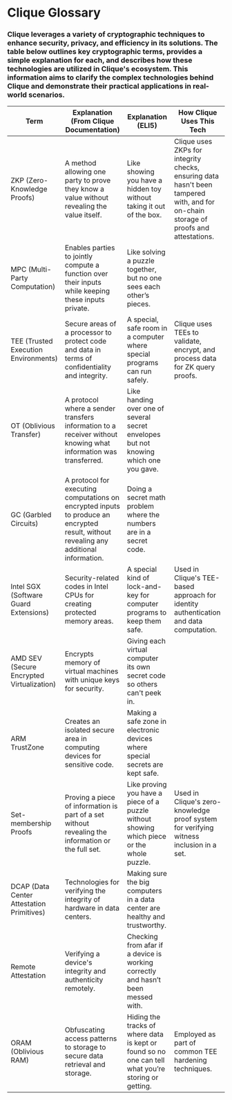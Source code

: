 # Clique Glossary
### Clique leverages a variety of cryptographic techniques to enhance security, privacy, and efficiency in its solutions. The table below outlines key cryptographic terms, provides a simple explanation for each, and describes how these technologies are utilized in Clique's ecosystem. This information aims to clarify the complex technologies behind Clique and demonstrate their practical applications in real-world scenarios.
| Term | Explanation (From Clique Documentation) | Explanation (ELI5) | How Clique Uses This Tech |
|------|------------------------------------------|---------------------|---------------------------|
| ZKP (Zero-Knowledge Proofs) | A method allowing one party to prove they know a value without revealing the value itself. | Like showing you have a hidden toy without taking it out of the box. | Clique uses ZKPs for integrity checks, ensuring data hasn't been tampered with, and for on-chain storage of proofs and attestations. |
| MPC (Multi-Party Computation) | Enables parties to jointly compute a function over their inputs while keeping these inputs private. | Like solving a puzzle together, but no one sees each other’s pieces. | |
| TEE (Trusted Execution Environments) | Secure areas of a processor to protect code and data in terms of confidentiality and integrity. | A special, safe room in a computer where special programs can run safely. | Clique uses TEEs to validate, encrypt, and process data for ZK query proofs. |
| OT (Oblivious Transfer) | A protocol where a sender transfers information to a receiver without knowing what information was transferred. | Like handing over one of several secret envelopes but not knowing which one you gave. | |
| GC (Garbled Circuits) | A protocol for executing computations on encrypted inputs to produce an encrypted result, without revealing any additional information. | Doing a secret math problem where the numbers are in a secret code. |  |
| Intel SGX (Software Guard Extensions) | Security-related codes in Intel CPUs for creating protected memory areas. | A special kind of lock-and-key for computer programs to keep them safe. | Used in Clique's TEE-based approach for identity authentication and data computation. |
| AMD SEV (Secure Encrypted Virtualization) | Encrypts memory of virtual machines with unique keys for security. | Giving each virtual computer its own secret code so others can't peek in. |  |
| ARM TrustZone | Creates an isolated secure area in computing devices for sensitive code. | Making a safe zone in electronic devices where special secrets are kept safe. | |
| Set-membership Proofs | Proving a piece of information is part of a set without revealing the information or the full set. | Like proving you have a piece of a puzzle without showing which piece or the whole puzzle. | Used in Clique's zero-knowledge proof system for verifying witness inclusion in a set. |
| DCAP (Data Center Attestation Primitives) | Technologies for verifying the integrity of hardware in data centers. | Making sure the big computers in a data center are healthy and trustworthy. |  |
| Remote Attestation | Verifying a device's integrity and authenticity remotely. | Checking from afar if a device is working correctly and hasn’t been messed with. |  |
| ORAM (Oblivious RAM) | Obfuscating access patterns to storage to secure data retrieval and storage. | Hiding the tracks of where data is kept or found so no one can tell what you’re storing or getting. | Employed as part of common TEE hardening techniques. |

